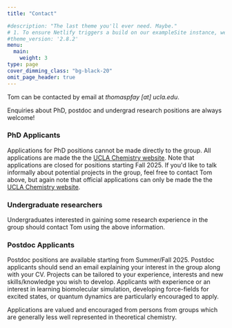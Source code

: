 ```yaml
---
title: "Contact"

#description: "The last theme you'll ever need. Maybe."
# 1. To ensure Netlify triggers a build on our exampleSite instance, we need to change a file in the exampleSite directory.
#theme_version: '2.8.2'
menu:
  main:
    weight: 3
type: page
cover_dimming_class: "bg-black-20"
omit_page_header: true
---
```

Tom can be contacted by email at *thomaspfay \[at\] ucla.edu*.

Enquiries about PhD, postdoc and undergrad research positions are always welcome!  


### PhD Applicants

Applications for PhD positions cannot be made directly to the group. All applications are made the the [UCLA Chemistry website](https://www.chemistry.ucla.edu/graduate/). Note that applications are closed for positions starting Fall 2025.
If you'd like to talk informally about potential projects in the group, feel free to contact Tom above, but again note that official applications can only be made the the [UCLA Chemistry website](https://www.chemistry.ucla.edu/graduate/). 

### Undergraduate researchers

Undergraduates interested in gaining some research experience in the group should contact Tom using the above information. 

### Postdoc Applicants

Postdoc positions are available starting from Summer/Fall 2025. Postdoc applicants should send an email explaining your interest in the group along with your CV. Projects can be tailored to your experience, interests and new skills/knowledge you wish to develop. Applicants with experience or an interest in learning biomolecular simulation, developing force-fields for excited states, or quantum dynamics are particularly encouraged to apply.

Applications are valued and encouraged from persons from groups which are generally less well represented in theoretical chemistry.
